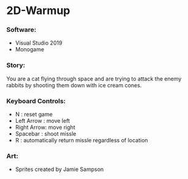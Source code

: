 # 2D-Warmup

### Software: 
- Visual Studio 2019
- Monogame


### Story: 
You are a cat flying through space and are trying to attack the enemy rabbits by shooting them down with ice cream cones. 


### Keyboard Controls:
- N : reset game
- Left Arrow : move left
- Right Arrow: move right
- Spacebar : shoot missle
- R : automatically return missle regardless of location

### Art:
- Sprites created by Jamie Sampson
